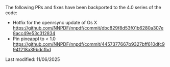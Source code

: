 The following PRs and fixes have been backported to the 4.0 series of the code:

- Hotfix for the openrsync update of Os X https://github.com/NNPDF/nnpdf/commit/dbc829f8d53f01b6280a307e8acc49e53c312834
- Pin pineappl to < 1.0 https://github.com/NNPDF/nnpdf/commit/4457377667b9327bff610dfc9941218a39bdcfbd

Last modified: 11/06/2025

